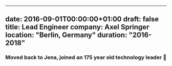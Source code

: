 
---
date: 2016-09-01T00:00:00+01:00
draft: false
title: Lead Engineer
company: Axel Springer
location: "Berlin, Germany"
duration: "2016-2018"
---

### Moved back to Jena, joined an 175 year old technology leader 🦄
